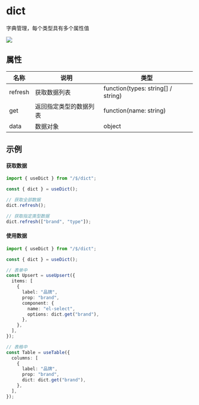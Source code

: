 # dict

字典管理，每个类型具有多个属性值

<img src="/images/dict.png" />

## 属性

| 名称    | 说明                   | 类型                               |
| ------- | ---------------------- | ---------------------------------- |
| refresh | 获取数据列表           | function(types: string[] / string) |
| get     | 返回指定类型的数据列表 | function(name: string)             |
| data    | 数据对象               | object                             |

## 示例

#### 获取数据

```ts
import { useDict } from "/$/dict";

const { dict } = useDict();

// 获取全部数据
dict.refresh();

// 获取指定类型数据
dict.refresh(["brand", "type"]);
```

#### 使用数据

```ts
import { useDict } from "/$/dict";

const { dict } = useDict();

// 表单中
const Upsert = useUpsert({
  items: [
    {
      label: "品牌",
      prop: "brand",
      component: {
        name: "el-select",
        options: dict.get("brand"),
      },
    },
  ],
});

// 表格中
const Table = useTable({
  columns: [
    {
      label: "品牌",
      prop: "brand",
      dict: dict.get("brand"),
    },
  ],
});
```
